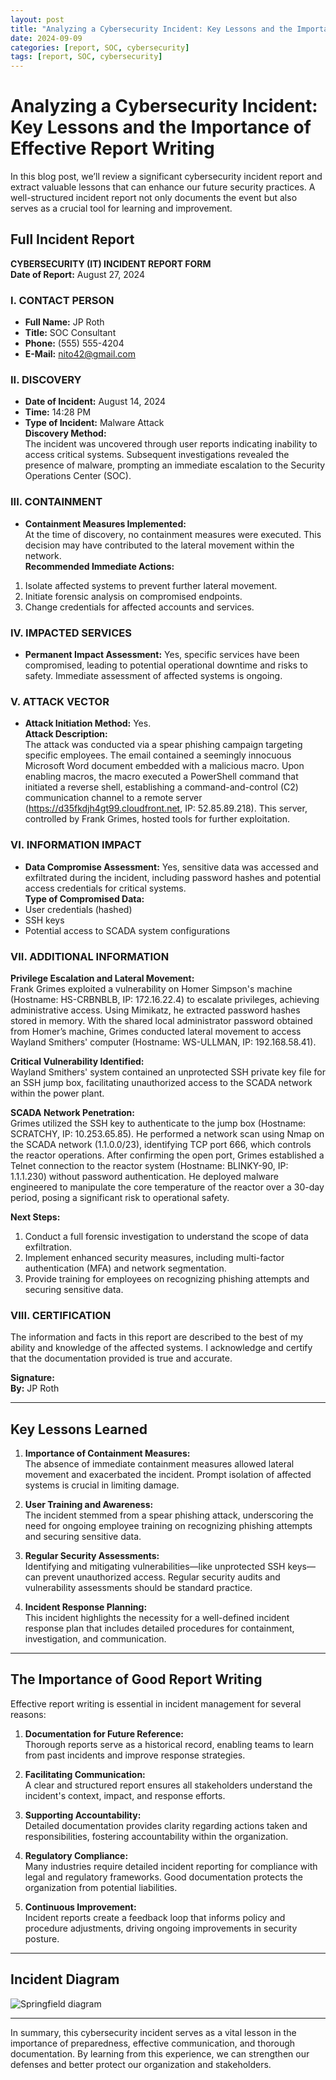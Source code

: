 ```yaml
---
layout: post
title: "Analyzing a Cybersecurity Incident: Key Lessons and the Importance of Effective Report Writing"
date: 2024-09-09
categories: [report, SOC, cybersecurity]
tags: [report, SOC, cybersecurity]
---
```



# Analyzing a Cybersecurity Incident: Key Lessons and the Importance of Effective Report Writing

In this blog post, we’ll review a significant cybersecurity incident report and extract valuable lessons that can enhance our future security practices. A well-structured incident report not only documents the event but also serves as a crucial tool for learning and improvement.

## Full Incident Report

**CYBERSECURITY (IT) INCIDENT REPORT FORM**  
**Date of Report:** August 27, 2024

### I. CONTACT PERSON
- **Full Name:** JP Roth  
- **Title:** SOC Consultant  
- **Phone:** (555) 555-4204  
- **E-Mail:** nito42@gmail.com  

### II. DISCOVERY
- **Date of Incident:** August 14, 2024  
- **Time:** 14:28 PM  
- **Type of Incident:** Malware Attack  
**Discovery Method:**  
The incident was uncovered through user reports indicating inability to access critical systems. Subsequent investigations revealed the presence of malware, prompting an immediate escalation to the Security Operations Center (SOC).

### III. CONTAINMENT
- **Containment Measures Implemented:**  
  At the time of discovery, no containment measures were executed. This decision may have contributed to the lateral movement within the network.  
**Recommended Immediate Actions:**
1. Isolate affected systems to prevent further lateral movement.
2. Initiate forensic analysis on compromised endpoints.
3. Change credentials for affected accounts and services.

### IV. IMPACTED SERVICES
- **Permanent Impact Assessment:** Yes, specific services have been compromised, leading to potential operational downtime and risks to safety. Immediate assessment of affected systems is ongoing.

### V. ATTACK VECTOR
- **Attack Initiation Method:** Yes.  
**Attack Description:**  
The attack was conducted via a spear phishing campaign targeting specific employees. The email contained a seemingly innocuous Microsoft Word document embedded with a malicious macro. Upon enabling macros, the macro executed a PowerShell command that initiated a reverse shell, establishing a command-and-control (C2) communication channel to a remote server (https://d35fkdjh4gt99.cloudfront.net, IP: 52.85.89.218). This server, controlled by Frank Grimes, hosted tools for further exploitation.

### VI. INFORMATION IMPACT
- **Data Compromise Assessment:** Yes, sensitive data was accessed and exfiltrated during the incident, including password hashes and potential access credentials for critical systems.  
**Type of Compromised Data:**
- User credentials (hashed)
- SSH keys
- Potential access to SCADA system configurations

### VII. ADDITIONAL INFORMATION
**Privilege Escalation and Lateral Movement:**  
Frank Grimes exploited a vulnerability on Homer Simpson's machine (Hostname: HS-CRBNBLB, IP: 172.16.22.4) to escalate privileges, achieving administrative access. Using Mimikatz, he extracted password hashes stored in memory. With the shared local administrator password obtained from Homer’s machine, Grimes conducted lateral movement to access Wayland Smithers' computer (Hostname: WS-ULLMAN, IP: 192.168.58.41).

**Critical Vulnerability Identified:**  
Wayland Smithers' system contained an unprotected SSH private key file for an SSH jump box, facilitating unauthorized access to the SCADA network within the power plant.

**SCADA Network Penetration:**  
Grimes utilized the SSH key to authenticate to the jump box (Hostname: SCRATCHY, IP: 10.253.65.85). He performed a network scan using Nmap on the SCADA network (1.1.0.0/23), identifying TCP port 666, which controls the reactor operations. After confirming the open port, Grimes established a Telnet connection to the reactor system (Hostname: BLINKY-90, IP: 1.1.1.230) without password authentication. He deployed malware engineered to manipulate the core temperature of the reactor over a 30-day period, posing a significant risk to operational safety.

**Next Steps:**
1. Conduct a full forensic investigation to understand the scope of data exfiltration.
2. Implement enhanced security measures, including multi-factor authentication (MFA) and network segmentation.
3. Provide training for employees on recognizing phishing attempts and securing sensitive data.

### VIII. CERTIFICATION
The information and facts in this report are described to the best of my ability and knowledge of the affected systems. I acknowledge and certify that the documentation provided is true and accurate.

**Signature:**  
**By:** JP Roth

---

## Key Lessons Learned

1. **Importance of Containment Measures:**  
   The absence of immediate containment measures allowed lateral movement and exacerbated the incident. Prompt isolation of affected systems is crucial in limiting damage.

2. **User Training and Awareness:**  
   The incident stemmed from a spear phishing attack, underscoring the need for ongoing employee training on recognizing phishing attempts and securing sensitive data.

3. **Regular Security Assessments:**  
   Identifying and mitigating vulnerabilities—like unprotected SSH keys—can prevent unauthorized access. Regular security audits and vulnerability assessments should be standard practice.

4. **Incident Response Planning:**  
   This incident highlights the necessity for a well-defined incident response plan that includes detailed procedures for containment, investigation, and communication.

---

## The Importance of Good Report Writing

Effective report writing is essential in incident management for several reasons:

1. **Documentation for Future Reference:**  
   Thorough reports serve as a historical record, enabling teams to learn from past incidents and improve response strategies.

2. **Facilitating Communication:**  
   A clear and structured report ensures all stakeholders understand the incident's context, impact, and response efforts.

3. **Supporting Accountability:**  
   Detailed documentation provides clarity regarding actions taken and responsibilities, fostering accountability within the organization.

4. **Regulatory Compliance:**  
   Many industries require detailed incident reporting for compliance with legal and regulatory frameworks. Good documentation protects the organization from potential liabilities.

5. **Continuous Improvement:**  
   Incident reports create a feedback loop that informs policy and procedure adjustments, driving ongoing improvements in security posture.

---

## Incident Diagram

![Springfield diagram](https://i.imgur.com/OeXPAhS.png)



---

In summary, this cybersecurity incident serves as a vital lesson in the importance of preparedness, effective communication, and thorough documentation. By learning from this experience, we can strengthen our defenses and better protect our organization and stakeholders.
